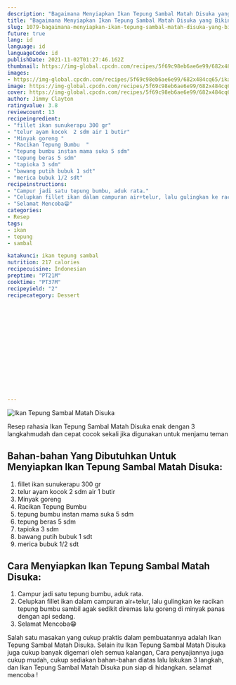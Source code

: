 ```yaml
---
description: "Bagaimana Menyiapkan Ikan Tepung Sambal Matah Disuka yang Bikin Ngiler"
title: "Bagaimana Menyiapkan Ikan Tepung Sambal Matah Disuka yang Bikin Ngiler"
slug: 1079-bagaimana-menyiapkan-ikan-tepung-sambal-matah-disuka-yang-bikin-ngiler
future: true
lang: id
language: id
languageCode: id
publishDate: 2021-11-02T01:27:46.162Z 
thumbnail: https://img-global.cpcdn.com/recipes/5f69c98eb6ae6e99/682x484cq65/ikan-tepung-sambal-matah-disuka-foto-resep-utama.png
images:
- https://img-global.cpcdn.com/recipes/5f69c98eb6ae6e99/682x484cq65/ikan-tepung-sambal-matah-disuka-foto-resep-utama.png
image: https://img-global.cpcdn.com/recipes/5f69c98eb6ae6e99/682x484cq65/ikan-tepung-sambal-matah-disuka-foto-resep-utama.png
cover: https://img-global.cpcdn.com/recipes/5f69c98eb6ae6e99/682x484cq65/ikan-tepung-sambal-matah-disuka-foto-resep-utama.png
author: Jimmy Clayton
ratingvalue: 3.8
reviewcount: 13
recipeingredient:
- "fillet ikan sunukerapu 300 gr"
- "telur ayam kocok  2 sdm air 1 butir"
- "Minyak goreng "
- "Racikan Tepung Bumbu  "
- "tepung bumbu instan mama suka 5 sdm"
- "tepung beras 5 sdm"
- "tapioka 3 sdm"
- "bawang putih bubuk 1 sdt"
- "merica bubuk 1/2 sdt"
recipeinstructions:
- "Campur jadi satu tepung bumbu, aduk rata."
- "Celupkan fillet ikan dalam campuran air+telur, lalu gulingkan ke racikan tepung bumbu sambil agak sedikit diremas lalu goreng di minyak panas dengan api sedang."
- "Selamat Mencoba😁"
categories:
- Resep
tags:
- ikan
- tepung
- sambal

katakunci: ikan tepung sambal 
nutrition: 217 calories
recipecuisine: Indonesian
preptime: "PT21M"
cooktime: "PT37M"
recipeyield: "2"
recipecategory: Dessert


     
    
    
    
    
    
    
    
    
    
    
      
    
---
```



![Ikan Tepung Sambal Matah Disuka](https://img-global.cpcdn.com/recipes/5f69c98eb6ae6e99/682x484cq65/ikan-tepung-sambal-matah-disuka-foto-resep-utama.png)

Resep rahasia Ikan Tepung Sambal Matah Disuka  enak dengan 3 langkahmudah dan cepat cocok sekali jika digunakan untuk menjamu teman

<!--inarticleads1-->

## Bahan-bahan Yang Dibutuhkan Untuk Menyiapkan Ikan Tepung Sambal Matah Disuka:

1. fillet ikan sunukerapu 300 gr
1. telur ayam kocok  2 sdm air 1 butir
1. Minyak goreng 
1. Racikan Tepung Bumbu  
1. tepung bumbu instan mama suka 5 sdm
1. tepung beras 5 sdm
1. tapioka 3 sdm
1. bawang putih bubuk 1 sdt
1. merica bubuk 1/2 sdt



<!--inarticleads2-->

## Cara Menyiapkan Ikan Tepung Sambal Matah Disuka:

1. Campur jadi satu tepung bumbu, aduk rata.
1. Celupkan fillet ikan dalam campuran air+telur, lalu gulingkan ke racikan tepung bumbu sambil agak sedikit diremas lalu goreng di minyak panas dengan api sedang.
1. Selamat Mencoba😁




Salah satu masakan yang cukup praktis dalam pembuatannya adalah  Ikan Tepung Sambal Matah Disuka. Selain itu  Ikan Tepung Sambal Matah Disuka  juga cukup banyak digemari oleh semua kalangan, Cara penyajiannya juga cukup mudah, cukup sediakan bahan-bahan diatas lalu lakukan 3 langkah, dan  Ikan Tepung Sambal Matah Disuka  pun siap di hidangkan. selamat mencoba !
